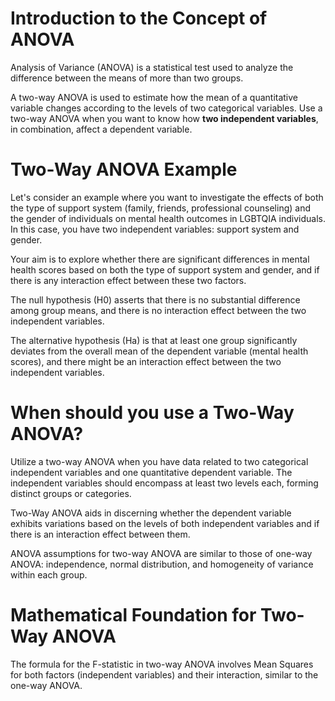 # Introduction to the Concept of ANOVA

Analysis of Variance (ANOVA) is a statistical test used to analyze the difference between the means of more than two groups.

A two-way ANOVA is used to estimate how the mean of a quantitative variable changes according to the levels of two categorical variables. Use a two-way ANOVA when you want to know how **two independent variables**, in combination, affect a dependent variable.

# Two-Way ANOVA Example
Let's consider an example where you want to investigate the effects of both the type of support system (family, friends, professional counseling) and the gender of individuals on mental health outcomes in LGBTQIA individuals. In this case, you have two independent variables: support system and gender.

Your aim is to explore whether there are significant differences in mental health scores based on both the type of support system and gender, and if there is any interaction effect between these two factors.

The null hypothesis (H0) asserts that there is no substantial difference among group means, and there is no interaction effect between the two independent variables.

The alternative hypothesis (Ha) is that at least one group significantly deviates from the overall mean of the dependent variable (mental health scores), and there might be an interaction effect between the two independent variables.

# When should you use a Two-Way ANOVA?
Utilize a two-way ANOVA when you have data related to two categorical independent variables and one quantitative dependent variable. The independent variables should encompass at least two levels each, forming distinct groups or categories.

Two-Way ANOVA aids in discerning whether the dependent variable exhibits variations based on the levels of both independent variables and if there is an interaction effect between them.

ANOVA assumptions for two-way ANOVA are similar to those of one-way ANOVA: independence, normal distribution, and homogeneity of variance within each group.

# Mathematical Foundation for Two-Way ANOVA
The formula for the F-statistic in two-way ANOVA involves Mean Squares for both factors (independent variables) and their interaction, similar to the one-way ANOVA.
